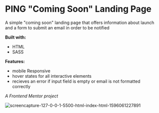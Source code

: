 # PING "Coming Soon" Landing Page
A simple "coming soon" landing page that offers information about launch and a form to submit an email in order to be notified

**Built with:**
- HTML
- SASS

**Features:**
- mobile Responsive
- hover states for all interactive elements
- recieves an error if input field is empty or email is not formatted correctly

*A Frontend Mentor project*

![screencapture-127-0-0-1-5500-html-index-html-1596061227891](https://user-images.githubusercontent.com/67658016/88859978-d971ce00-d1c8-11ea-81ba-419ef33adb24.png)






